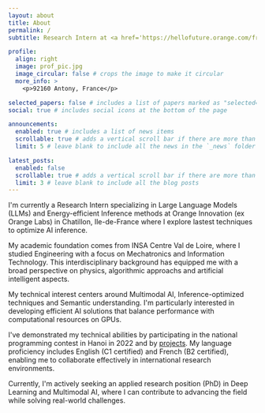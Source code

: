 ```yaml
---
layout: about
title: About
permalink: /
subtitle: Research Intern at <a href='https://hellofuture.orange.com/fr/'>Orange Innovation</a>

profile:
  align: right
  image: prof_pic.jpg
  image_circular: false # crops the image to make it circular
  more_info: >
    <p>92160 Antony, France</p>

selected_papers: false # includes a list of papers marked as "selected={true}"
social: true # includes social icons at the bottom of the page

announcements:
  enabled: true # includes a list of news items
  scrollable: true # adds a vertical scroll bar if there are more than 3 news items
  limit: 5 # leave blank to include all the news in the `_news` folder

latest_posts:
  enabled: false
  scrollable: true # adds a vertical scroll bar if there are more than 3 new posts items
  limit: 3 # leave blank to include all the blog posts
---
```

<!---
Write your biography here. Tell the world about yourself. Link to your favorite [subreddit](http://reddit.com). You can put a picture in, too. The code is already in, just name your picture `prof_pic.jpg` and put it in the `img/` folder.

Put your address / P.O. box / other info right below your picture. You can also disable any of these elements by editing `profile` property of the YAML header of your `_pages/about.md`. Edit `_bibliography/papers.bib` and Jekyll will render your [publications page](/al-folio/publications/) automatically.

Link to your social media connections, too. This theme is set up to use [Font Awesome icons](https://fontawesome.com/) and [Academicons](https://jpswalsh.github.io/academicons/), like the ones below. Add your Facebook, Twitter, LinkedIn, Google Scholar, or just disable all of them.
-->

I'm currently a Research Intern specializing in Large Language Models (LLMs) and Energy-efficient Inference methods at Orange Innovation (ex Orange Labs) in Chatillon, Ile-de-France where I explore lastest techniques to optimize AI inference.

My academic foundation comes from INSA Centre Val de Loire, where I studied Engineering with a focus on Mechatronics and Information Technology. This interdisciplinary background has equipped me with a broad perspective on physics, algorithmic approachs and artificial intelligent aspects.

My technical interest centers around Multimodal AI, Inference-optimized techniques and Semantic understanding. I'm particularly interested in developing efficient AI solutions that balance performance with computational resources on GPUs.

I've demonstrated my technical abilities by participating in the national programming contest in Hanoi in 2022 and by [projects](/projects/). My language proficiency includes English (C1 certified) and French (B2 certified), enabling me to collaborate effectively in international research environments.

Currently, I'm actively seeking an applied research position (PhD) in Deep Learning and Multimodal AI, where I can contribute to advancing the field while solving real-world challenges.
